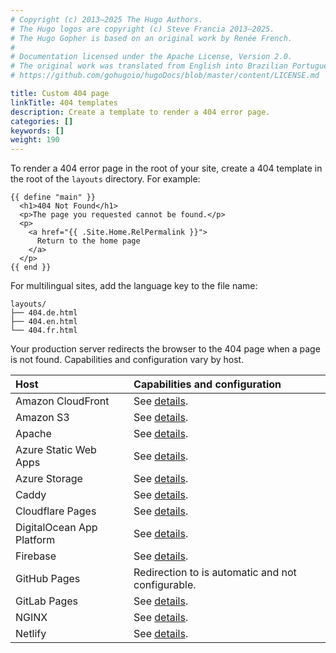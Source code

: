 ```yaml
---
# Copyright (c) 2013–2025 The Hugo Authors.
# The Hugo logos are copyright (c) Steve Francia 2013–2025.
# The Hugo Gopher is based on an original work by Renée French.
#
# Documentation licensed under the Apache License, Version 2.0.
# The original work was translated from English into Brazilian Portuguese.
# https://github.com/gohugoio/hugoDocs/blob/master/content/LICENSE.md

title: Custom 404 page
linkTitle: 404 templates
description: Create a template to render a 404 error page.
categories: []
keywords: []
weight: 190
---
```


To render a 404 error page in the root of your site, create a 404 template in the root of the `layouts` directory. For example:

```go-html-template {file="layouts/404.html"}
{{ define "main" }}
  <h1>404 Not Found</h1>
  <p>The page you requested cannot be found.</p>
  <p>
    <a href="{{ .Site.Home.RelPermalink }}">
      Return to the home page
    </a>
  </p>
{{ end }}
```

For multilingual sites, add the language key to the file name:

```text
layouts/
├── 404.de.html
├── 404.en.html
└── 404.fr.html
```

Your production server redirects the browser to the 404 page when a page is not found. Capabilities and configuration vary by host.

Host|Capabilities and configuration
:--|:--
Amazon CloudFront|See&nbsp;[details](https://docs.aws.amazon.com/AmazonCloudFront/latest/DeveloperGuide/GeneratingCustomErrorResponses.html).
Amazon S3|See&nbsp;[details](https://docs.aws.amazon.com/AmazonS3/latest/userguide/CustomErrorDocSupport.html).
Apache|See&nbsp;[details](https://httpd.apache.org/docs/2.4/custom-error.html).
Azure Static Web Apps|See&nbsp;[details](https://learn.microsoft.com/en-us/azure/static-web-apps/configuration#response-overrides).
Azure Storage|See&nbsp;[details](https://learn.microsoft.com/en-us/azure/storage/blobs/storage-blob-static-website#setting-up-a-static-website).
Caddy|See&nbsp;[details](https://caddyserver.com/docs/caddyfile/directives/handle_errors).
Cloudflare Pages|See&nbsp;[details](https://developers.cloudflare.com/pages/configuration/serving-pages/#not-found-behavior).
DigitalOcean App Platform|See&nbsp;[details](https://docs.digitalocean.com/products/app-platform/how-to/manage-static-sites/#configure-a-static-site).
Firebase|See&nbsp;[details](https://firebase.google.com/docs/hosting/full-config#404).
GitHub Pages|Redirection to is automatic and not configurable.
GitLab Pages|See&nbsp;[details](https://docs.gitlab.com/ee/user/project/pages/introduction.html#custom-error-codes-pages).
NGINX|See&nbsp;[details](https://nginx.org/en/docs/http/ngx_http_core_module.html#error_page).
Netlify|See&nbsp;[details](https://docs.netlify.com/routing/redirects/redirect-options/).
